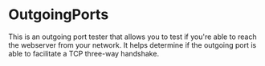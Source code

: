 # OutgoingPorts
This is an outgoing port tester that allows you to test if you're able to reach the webserver from your network. It helps determine if the outgoing port is able to facilitate a TCP three-way handshake.
